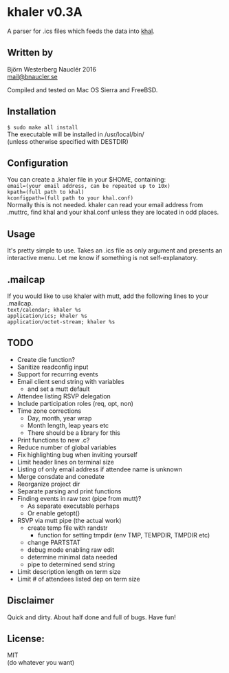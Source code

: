 # khaler v0.3A
A parser for .ics files which feeds the data into [khal](https://lostpackets.de/khal/).  

## Written by  
Björn Westerberg Nauclér 2016  
mail@bnaucler.se

Compiled and tested on Mac OS Sierra and FreeBSD.

## Installation
`$ sudo make all install`  
The executable will be installed in /usr/local/bin/  
(unless otherwise specified with DESTDIR)

## Configuration
You can create a .khaler file in your $HOME, containing:  
`email=(your email address, can be repeated up to 10x)`  
`kpath=(full path to khal)`  
`kconfigpath=(full path to your khal.conf)`  
Normally this is not needed. khaler can read your email address from .muttrc, find khal and your khal.conf unless they are located in odd places.

## Usage
It's pretty simple to use. Takes an .ics file as only argument and presents an interactive menu. Let me know if something is not self-explanatory.

## .mailcap
If you would like to use khaler with mutt, add the following lines to your .mailcap.  
`text/calendar; khaler %s`  
`application/ics; khaler %s`  
`application/octet-stream; khaler %s`

## TODO
* Create die function?
* Sanitize readconfig input
* Support for recurring events
* Email client send string with variables
	- and set a mutt default
* Attendee listing RSVP delegation
* Include participation roles (req, opt, non)
* Time zone corrections
	- Day, month, year wrap
	- Month length, leap years etc
	- There should be a library for this
* Print functions to new .c?
* Reduce number of global variables
* Fix highlighting bug when inviting yourself
* Limit header lines on terminal size
* Listing of only email address if attendee name is unknown
* Merge consdate and conedate
* Reorganize project dir
* Separate parsing and print functions
* Finding events in raw text (pipe from mutt)?
	- As separate executable perhaps
	- Or enable getopt()
* RSVP via mutt pipe (the actual work)
	- create temp file with randstr
		- function for setting tmpdir (env TMP, TEMPDIR, TMPDIR etc)
	- change PARTSTAT
	- debug mode enabling raw edit
	- determine minimal data needed
	- pipe to determined send string
* Limit description length on term size
* Limit # of attendees listed dep on term size

## Disclaimer
Quick and dirty. About half done and full of bugs. Have fun!

## License:
MIT  
(do whatever you want)
